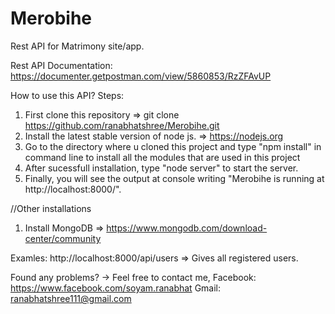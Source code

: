 # Merobihe
Rest API for Matrimony site/app.

Rest API Documentation: https://documenter.getpostman.com/view/5860853/RzZFAvUP

How to use this API?
Steps:
1) First clone this repository => git clone https://github.com/ranabhatshree/Merobihe.git
2) Install the latest stable version of node js. => https://nodejs.org
3) Go to the directory where u cloned this project and type "npm install" in command line to install all the modules that are used in this project
4) After sucessfull installation, type "node server" to start the server.
5) Finally, you will see the output at console writing "Merobihe is running at http://localhost:8000/".

//Other installations
1) Install MongoDB => https://www.mongodb.com/download-center/community

Examles:
http://localhost:8000/api/users => Gives all registered users.

Found any problems? 
-> Feel free to contact me, Facebook: https://www.facebook.com/soyam.ranabhat
                            Gmail: ranabhatshree111@gmail.com       
